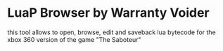 # LuaP Browser by Warranty Voider

this tool allows to open, browse, edit and saveback lua bytecode for the xbox 360 version of the game "The Saboteur"